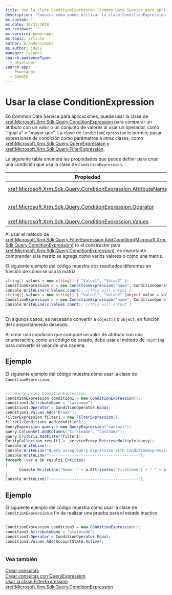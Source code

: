 ```yaml
---
title: Use la clase ConditionExpression (Common Data Service para aplicaciones) | Microsoft Docs
description: 'Conozca cómo puede utilizar la clase ConditionExpression para comparar un atributo con un valor o conjunto de valores utilizando un operador, como &quot;igual a&quot; o &quot;mayor que&quot;.'
ms.custom: ''
ms.date: 10/31/2018
ms.reviewer: ''
ms.service: powerapps
ms.topic: article
author: brandonsimons
ms.author: jdaly
manager: ryjones
search.audienceType:
  - developer
search.app:
  - PowerApps
  - D365CE
---
```

# <a name="use-the-conditionexpression-class"></a>Usar la clase ConditionExpression

En Common Data Service para aplicaciones, puede usar la clase de <xref:Microsoft.Xrm.Sdk.Query.ConditionExpression> para comparar un atributo con un valor o un conjunto de valores al usar un operador, como "igual a" o "mayor que". La clase de `ConditionExpression` le permite pasar expresiones de condición como parámetros a otras clases, como <xref:Microsoft.Xrm.Sdk.Query.QueryExpression> y <xref:Microsoft.Xrm.Sdk.Query.FilterExpression>.  
  
 La siguiente tabla enumera las propiedades que puede definir para crear una condición que usa la clase de `ConditionExpression`.  
  
|Propiedad|Descripción|  
|--------------|-----------------|  
|<xref:Microsoft.Xrm.Sdk.Query.ConditionExpression.AttributeName>|Especifica el nombre lógico del atributo en la expresión de condición.|  
|<xref:Microsoft.Xrm.Sdk.Query.ConditionExpression.Operator>|Especifica el operador de la condición. Esto se configura mediante la enumeración de <xref:Microsoft.Xrm.Sdk.Query.ConditionOperator>.|  
|<xref:Microsoft.Xrm.Sdk.Query.ConditionExpression.Values>|Especifica los valores del atributo.|  
  
 Al usar el método de <xref:Microsoft.Xrm.Sdk.Query.FilterExpression.AddCondition(Microsoft.Xrm.Sdk.Query.ConditionExpression)> (o el constructor para <xref:Microsoft.Xrm.Sdk.Query.ConditionExpression>), es importante comprender si la matriz se agrega como varios valores o como una matriz.  
  
 El siguiente ejemplo del código muestra dos resultados diferentes en función de cómo se usa la matriz.  
  
```csharp  
string[] values = new string[] { "Value1", "Value2" };  
ConditionExpression c = new ConditionExpression("name", ConditionOperator.In, values);  
Console.WriteLine(c.Values.Count); //This will output 2   
string[] values = new string[] { "Value1", "Value2" }object value = values;  
ConditionExpression c = new ConditionExpression("name", ConditionOperator.In, value);  
Console.WriteLine(c.Values.Count); //This will output 1  
  
```  
  
 En algunos casos, es necesario convertir a `object[]` o `object`, en función del comportamiento deseado.  
  
 Al crear una condición que compare un valor de atributo con una enumeración, como un código de estado, debe usar el método de `ToString` para convertir el valor de una cadena.  
  
## <a name="example"></a>Ejemplo  
 El siguiente ejemplo del código muestra cómo usar la clase de `ConditionExpression`.  
  
```csharp  
  
//  Query using ConditionExpression    
ConditionExpression condition1 = new ConditionExpression();  
condition1.AttributeName = "lastname";    
condition1.Operator = ConditionOperator.Equal;    
condition1.Values.Add("Brown");                    
FilterExpression filter1 = new FilterExpression();    
filter1.Conditions.Add(condition1);    
QueryExpression query = new QueryExpression("contact");    
query.ColumnSet.AddColumns("firstname", "lastname");    
query.Criteria.AddFilter(filter1);    
EntityCollection result1 = _serviceProxy.RetrieveMultiple(query);    
Console.WriteLine();    
Console.WriteLine("Query using Query Expression with ConditionExpression and FilterExpression");    
Console.WriteLine("---------------------------------------");    
foreach (var a in result1.Entities)    
{  
      Console.WriteLine("Name: " + a.Attributes["firstname"] + " " + a.Attributes["lastname"]);    
}    
Console.WriteLine("---------------------------------------");  
```  
  
## <a name="example"></a>Ejemplo  
 El siguiente ejemplo del código muestra cómo usar la clase de `ConditionExpression` a fin de realizar una prueba para el estado inactivo.  
  
```csharp  
  
ConditionExpression condition3 = new ConditionExpression();  
condition3.AttributeName = "statecode";  
condition3.Operator = ConditionOperator.Equal;  
condition3.Values.Add(AccountState.Active);  
  
```  
  
### <a name="see-also"></a>Vea también  
 [Crear consultas](build-queries-with-queryexpression.md)   
 [Crear consultas con QueryExpression](build-queries-with-queryexpression.md)   
 [Usar la clase FilterExpression](use-filterexpression-class.md)   
 <xref:Microsoft.Xrm.Sdk.Query.ConditionExpression>